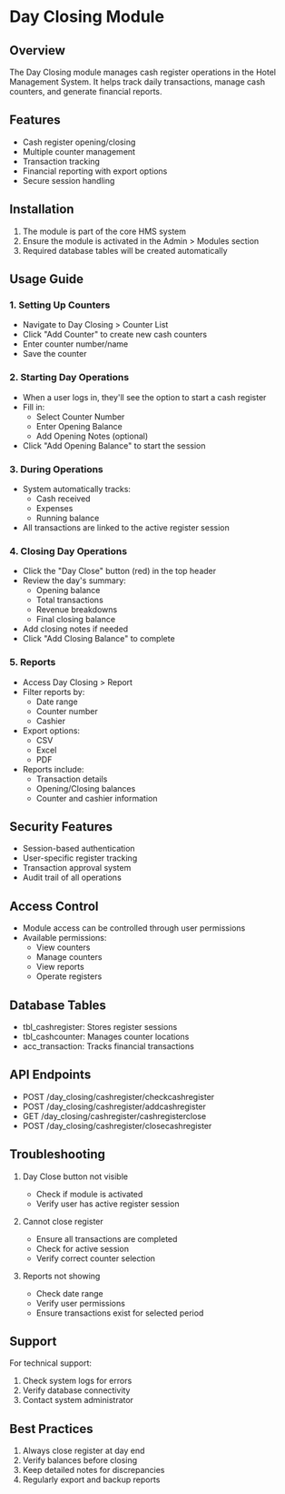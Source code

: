 # Day Closing Module

## Overview
The Day Closing module manages cash register operations in the Hotel Management System. It helps track daily transactions, manage cash counters, and generate financial reports.

## Features
- Cash register opening/closing
- Multiple counter management
- Transaction tracking
- Financial reporting with export options
- Secure session handling

## Installation
1. The module is part of the core HMS system
2. Ensure the module is activated in the Admin > Modules section
3. Required database tables will be created automatically

## Usage Guide

### 1. Setting Up Counters
- Navigate to Day Closing > Counter List
- Click "Add Counter" to create new cash counters
- Enter counter number/name
- Save the counter

### 2. Starting Day Operations
- When a user logs in, they'll see the option to start a cash register
- Fill in:
  * Select Counter Number
  * Enter Opening Balance
  * Add Opening Notes (optional)
- Click "Add Opening Balance" to start the session

### 3. During Operations
- System automatically tracks:
  * Cash received
  * Expenses
  * Running balance
- All transactions are linked to the active register session

### 4. Closing Day Operations
- Click the "Day Close" button (red) in the top header
- Review the day's summary:
  * Opening balance
  * Total transactions
  * Revenue breakdowns
  * Final closing balance
- Add closing notes if needed
- Click "Add Closing Balance" to complete

### 5. Reports
- Access Day Closing > Report
- Filter reports by:
  * Date range
  * Counter number
  * Cashier
- Export options:
  * CSV
  * Excel
  * PDF
- Reports include:
  * Transaction details
  * Opening/Closing balances
  * Counter and cashier information

## Security Features
- Session-based authentication
- User-specific register tracking
- Transaction approval system
- Audit trail of all operations

## Access Control
- Module access can be controlled through user permissions
- Available permissions:
  * View counters
  * Manage counters
  * View reports
  * Operate registers

## Database Tables
- tbl_cashregister: Stores register sessions
- tbl_cashcounter: Manages counter locations
- acc_transaction: Tracks financial transactions

## API Endpoints
- POST /day_closing/cashregister/checkcashregister
- POST /day_closing/cashregister/addcashregister
- GET /day_closing/cashregister/cashregisterclose
- POST /day_closing/cashregister/closecashregister

## Troubleshooting
1. Day Close button not visible
   - Check if module is activated
   - Verify user has active register session

2. Cannot close register
   - Ensure all transactions are completed
   - Check for active session
   - Verify correct counter selection

3. Reports not showing
   - Check date range
   - Verify user permissions
   - Ensure transactions exist for selected period

## Support
For technical support:
1. Check system logs for errors
2. Verify database connectivity
3. Contact system administrator

## Best Practices
1. Always close register at day end
2. Verify balances before closing
3. Keep detailed notes for discrepancies
4. Regularly export and backup reports